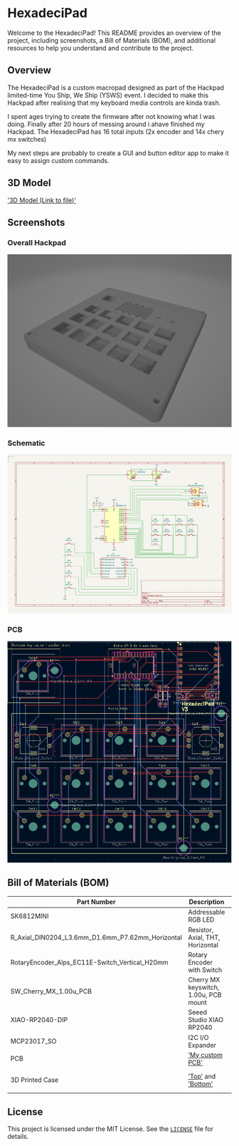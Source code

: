 # HexadeciPad

Welcome to the HexadeciPad! This README provides an overview of the project, including screenshots, a Bill of Materials (BOM), and additional resources to help you understand and contribute to the project.

## Overview

The HexadeciPad is a custom macropad designed as part of the Hackpad limited-time You Ship, We Ship (YSWS) event. I decided to make this Hackpad after realising that my keyboard media controls are kinda trash.

I spent ages trying to create the firmware after not knowing what I was doing. Finally after 20 hours of messing around i ahave finished my Hackpad. The HexadeciPad has 16 total inputs (2x encoder and 14x chery mx switches)

My next steps are probably to create a GUI and button editor app to make it easy to assign custom commands.

## 3D Model
['3D Model (Link to file)'](./cad/STLs/Hackpad%20-%20Full-with%20PCB.stl)

## Screenshots

### Overall Hackpad
![Overall Hackpad](images/overall_hackpad.png)

### Schematic
![Schematic](images/schematic.png)

### PCB
![PCB](images/pcb.png)


## Bill of Materials (BOM)

| Part Number                | Description                                      | Quantity |
|----------------------------|--------------------------------------------------|----------|
| SK6812MINI                 | Addressable RGB LED                              | 2        |
| R_Axial_DIN0204_L3.6mm_D1.6mm_P7.62mm_Horizontal | Resistor, Axial, THT, Horizontal | 2        |
| RotaryEncoder_Alps_EC11E-Switch_Vertical_H20mm | Rotary Encoder with Switch | 2        |
| SW_Cherry_MX_1.00u_PCB     | Cherry MX keyswitch, 1.00u, PCB mount             | 14       |
| XIAO-RP2040-DIP            | Seeed Studio XIAO RP2040                         | 1        |
| MCP23017_SO                | I2C I/O Expander                                 | 1        |
| PCB                        | ['My custom PCB'](./production/gerbers.zip)      | 3?       |
| 3D Printed Case            | ['Top'](./production/Hackpad%20-%20Top%20Plate.stl) and ['Bottom'](./production/Hackpad%20-%20Case%20Base.stl)  | 1x Top 1x Bottom |

## License

This project is licensed under the MIT License. See the [`LICENSE`](LICENSE ) file for details.
